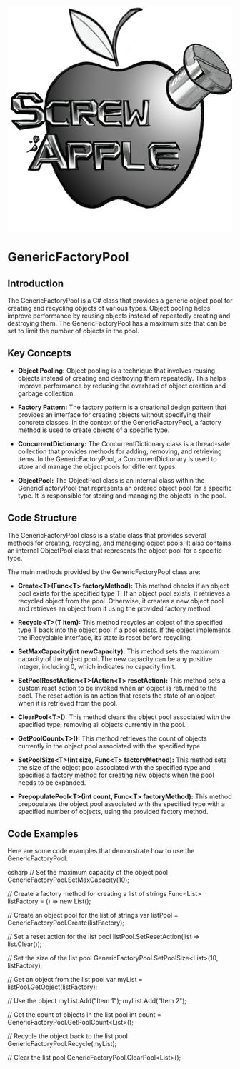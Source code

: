 ![Screw Apple Logo](/Assets/Logo.png)
# GenericFactoryPool

## Introduction
The GenericFactoryPool is a C# class that provides a generic object pool for creating and recycling objects of various types. Object pooling helps improve performance by reusing objects instead of repeatedly creating and destroying them. The GenericFactoryPool has a maximum size that can be set to limit the number of objects in the pool.

## Key Concepts
- **Object Pooling:**
  Object pooling is a technique that involves reusing objects instead of creating and destroying them repeatedly. This helps improve performance by reducing the overhead of object creation and garbage collection.

- **Factory Pattern:**
  The factory pattern is a creational design pattern that provides an interface for creating objects without specifying their concrete classes. In the context of the GenericFactoryPool, a factory method is used to create objects of a specific type.

- **ConcurrentDictionary:**
  The ConcurrentDictionary class is a thread-safe collection that provides methods for adding, removing, and retrieving items. In the GenericFactoryPool, a ConcurrentDictionary is used to store and manage the object pools for different types.

- **ObjectPool:**
  The ObjectPool class is an internal class within the GenericFactoryPool that represents an ordered object pool for a specific type. It is responsible for storing and managing the objects in the pool.

## Code Structure
The GenericFactoryPool class is a static class that provides several methods for creating, recycling, and managing object pools. It also contains an internal ObjectPool class that represents the object pool for a specific type.

The main methods provided by the GenericFactoryPool class are:

- **Create\<T>(Func\<T> factoryMethod):**
  This method checks if an object pool exists for the specified type T. If an object pool exists, it retrieves a recycled object from the pool. Otherwise, it creates a new object pool and retrieves an object from it using the provided factory method.

- **Recycle\<T>(T item):**
  This method recycles an object of the specified type T back into the object pool if a pool exists. If the object implements the IRecyclable interface, its state is reset before recycling.

- **SetMaxCapacity(int newCapacity):**
  This method sets the maximum capacity of the object pool. The new capacity can be any positive integer, including 0, which indicates no capacity limit.

- **SetPoolResetAction\<T>(Action\<T> resetAction):**
  This method sets a custom reset action to be invoked when an object is returned to the pool. The reset action is an action that resets the state of an object when it is retrieved from the pool.

- **ClearPool\<T>():**
  This method clears the object pool associated with the specified type, removing all objects currently in the pool.

- **GetPoolCount\<T>():**
  This method retrieves the count of objects currently in the object pool associated with the specified type.

- **SetPoolSize\<T>(int size, Func\<T> factoryMethod):**
  This method sets the size of the object pool associated with the specified type and specifies a factory method for creating new objects when the pool needs to be expanded.

- **PrepopulatePool\<T>(int count, Func\<T> factoryMethod):**
  This method prepopulates the object pool associated with the specified type with a specified number of objects, using the provided factory method.

## Code Examples
Here are some code examples that demonstrate how to use the GenericFactoryPool:

csharp
// Set the maximum capacity of the object pool
GenericFactoryPool.SetMaxCapacity(10);

// Create a factory method for creating a list of strings
Func<List<string>> listFactory = () => new List<string>();

// Create an object pool for the list of strings
var listPool = GenericFactoryPool.Create(listFactory);

// Set a reset action for the list pool
listPool.SetResetAction(list => list.Clear());

// Set the size of the list pool
GenericFactoryPool.SetPoolSize<List<string>>(10, listFactory);

// Get an object from the list pool
var myList = listPool.GetObject(listFactory);

// Use the object
myList.Add("Item 1");
myList.Add("Item 2");

// Get the count of objects in the list pool
int count = GenericFactoryPool.GetPoolCount<List<string>>();

// Recycle the object back to the list pool
GenericFactoryPool.Recycle(myList);

// Clear the list pool
GenericFactoryPool.ClearPool<List<string>>();

